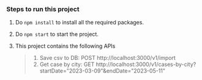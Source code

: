 ### Steps to run this project

1. Do `npm install` to install all the required packages.
2. Do `npm start` to start the project.
3. This project contains the following APIs 
        
     >1. Save csv to DB: POST http://localhost:3000/v1/import
     >2. Get case by city: GET http://localhost:3000/v1/cases-by-city?startDate="2023-03-09"&endDate="2023-05-11"
